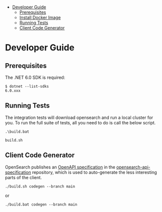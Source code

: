 - [Developer Guide](#developer-guide)
  - [Prerequisites](#prerequisites)
  - [Install Docker Image](#install-docker-image)
  - [Running Tests](#running-tests)
  - [Client Code Generator](#client-code-generator)

# Developer Guide

## Prerequisites

The .NET 6.0 SDK is required:

```
$ dotnet --list-sdks
6.0.xxx
```

## Running Tests

The integration tests will download opensearch and run a local cluster for you. To run the full suite of tests, all you need to do is call the below script.

```
.\build.bat
```

```
build.sh
```

## Client Code Generator

OpenSearch publishes an [OpenAPI specification](https://github.com/opensearch-project/opensearch-api-specification/releases/download/main-latest/opensearch-openapi.yaml) in the [opensearch-api-specification](https://github.com/opensearch-project/opensearch-api-specification) repository, which is used to auto-generate the less interesting parts of the client.

```
./build.sh codegen --branch main
```
or
```
./build.bat codegen --branch main
```
